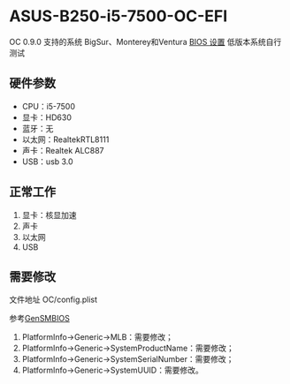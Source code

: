 # ASUS-B250-i5-7500-OC-EFI
OC 0.9.0
支持的系统 BigSur、Monterey和Ventura
[BIOS 设置](https://zhuanlan.zhihu.com/p/65124550) 低版本系统自行测试

## 硬件参数

- CPU：i5-7500
- 显卡：HD630
- 蓝牙：无
- 以太网：RealtekRTL8111
- 声卡：Realtek ALC887
- USB：usb 3.0

## 正常工作

1. 显卡：核显加速
2. 声卡
3. 以太网
4. USB

## 需要修改
文件地址 OC/config.plist

参考[GenSMBIOS](https://github.com/corpnewt/GenSMBIOS)

1. PlatformInfo->Generic->MLB：需要修改；
2. PlatformInfo->Generic->SystemProductName：需要修改；
3. PlatformInfo->Generic->SystemSerialNumber：需要修改；
4. PlatformInfo->Generic->SystemUUID：需要修改。
